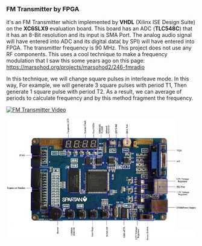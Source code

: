 ### FM Transmitter by FPGA
it's an FM Transmitter which implemented by **VHDL** (Xilinx ISE Design Suite) on the **XC6SLX9** evaluation board.
This board has an ADC (**TLC548C**) that it has an 8-Bit resolution and its input is SMA Port.
The analog audio signal will have entered into ADC and its digital data( by SPI) will have entered into FPGA. The transmitter frequency is 90 MHz. This project does not use any RF components. This uses a cool technique to make a frequency modulation that I saw this some years ago on this page: https://marsohod.org/projects/marsohod2/246-fmradio

In this technique, we will change square pulses in interleave mode. In this way, For example, we will generate 3 square pulses with period T1, Then generate 1 square pulse with period T2. As a result, we can average of periods to calculate frequency and by this method fragment the frequency.

[![FM Transmitter Video](https://img.youtube.com/vi/4-0P5o3Yq74/0.jpg)](https://www.youtube.com/watch?v=4-0P5o3Yq74)

![Evaluation Board](./xilinx-fpga-zr-tech-designed-by-wxeda.jpg)
